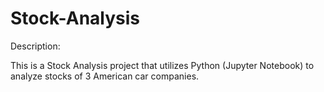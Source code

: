 # Stock-Analysis

Description:

This is a Stock Analysis project that utilizes Python (Jupyter Notebook) to analyze stocks of 3 American car companies.